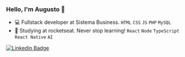 ### Hello, I'm Augusto 👋

- 💻 Fullstack developer at Sistema Business. `HTML` `CSS` `JS` `PHP` `MySQL`
- 🚀 Studying at rocketseat. Never stop learning! `React` `Node` `TypeScript` `React Native` `AI`

[![Linkedin Badge](https://img.shields.io/badge/-LinkedIn-%230077B5?style=for-the-badge&logo=linkedin&logoColor=white)](https://www.linkedin.com/in/augusto-henrique-werlang/)
